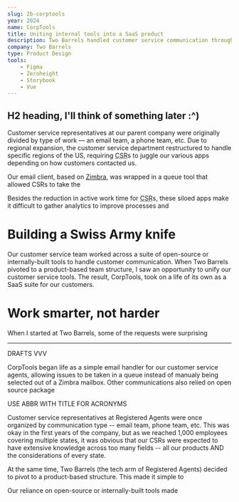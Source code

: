 ```yaml
---
slug: 2b-corptools
year: 2024
name: CorpTools
title: Uniting internal tools into a SaaS product
description: Two Barrels handled customer service communication through various disconnected tools for email, phone, documents, and more. With our customer service teams moving from format-based teams to region-based teams, I identified an opportunity to unify our tools into a single ticketing system through a comprehensive design system. The result, CorpTools, eventually began a second life as a SaaS suite.
company: Two Barrels
type: Product Design
tools:
    - Figma
    - Zeroheight
    - Storybook
    - Vue
---
```


## H2 heading, I'll think of something later :^)

Customer service representatives at our parent company were originally divided by type of work — an email team, a phone team, etc. Due to regional expansion, the customer service department restructured to handle specific regions of the US, requiring <abbr title="customer service representative">CSR</abbr>s to juggle our various apps depending on how customers contacted us.

Our email client, based on [Zimbra](https://github.com/Zimbra/zm-mailbox), was wrapped in a queue tool that allowed CSRs to take the 

Besides the reduction in active work time for <abbr title="customer service representative">CSR</abbr>s, these siloed apps make it difficult to gather analytics to improve processes and 





# Building a Swiss Army knife

Our customer service team worked across a suite of open-source or internally-built tools to handle customer communication. When Two Barrels pivoted to a product-based team structure, I saw an opportunity to unify our customer service tools. The result, CorpTools, took on a life of its own as a SaaS suite for our customers.

# Work smarter, not harder

When I started at Two Barrels, some of the requests were surprising



---
DRAFTS VVV

CorpTools began life as a simple email handler for our customer service agents, allowing issues to be taken in a queue instead of manualy being selected out of a Zimbra mailbox. Other communications also relied on open source package

USE ABBR WITH TITLE FOR ACRONYMS

Customer service representatives at Registered Agents were once organized by communication type -- email team, phone team, etc. This was okay in the first years of the company, but as we reached 1,000 employees covering multiple states, it was obvious that our CSRs were expected to have extensive knowledge across too many fields -- all our products AND the considerations of every state.

At the same time, Two Barrels (the tech arm of Registered Agents) decided to pivot to a product-based structure. This made it simple to 

Our reliance on open-source or internally-built tools made 
